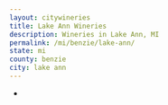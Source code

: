 ```yaml
---
layout: citywineries
title: Lake Ann Wineries
description: Wineries in Lake Ann, MI
permalink: /mi/benzie/lake-ann/
state: mi
county: benzie
city: lake ann
---
```

-
